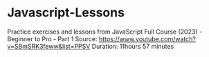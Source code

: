 
# Javascript-Lessons
Practice exercises and lessons from JavaScript Full Course (2023) - Beginner to Pro - Part 1 
Source: https://www.youtube.com/watch?v=SBmSRK3feww&list=PPSV
Duration: 11hours 57 minutes
